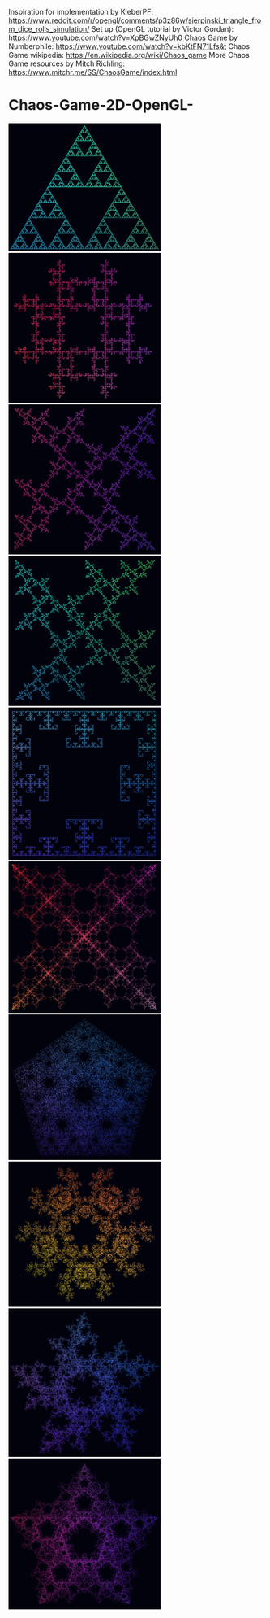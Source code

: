 Inspiration for implementation by KleberPF: https://www.reddit.com/r/opengl/comments/p3z86w/sierpinski_triangle_from_dice_rolls_simulation/
Set up (OpenGL tutorial by Victor Gordan): https://www.youtube.com/watch?v=XpBGwZNyUh0
Chaos Game by Numberphile: https://www.youtube.com/watch?v=kbKtFN71Lfs&t
Chaos Game wikipedia: https://en.wikipedia.org/wiki/Chaos_game
More Chaos Game resources by Mitch Richling: https://www.mitchr.me/SS/ChaosGame/index.html

# Chaos-Game-2D-OpenGL-
<div class="row">
  <img src="examples/c1.PNG?raw=true" width="300">
  <img src="examples/c2.PNG?raw=true" width="300">
  <img src="examples/c3.PNG?raw=true" width="300">
  <img src="examples/c4.PNG?raw=true" width="300">
  <img src="examples/c5.PNG?raw=true" width="300">
  <img src="examples/c6.PNG?raw=true" width="300">
  <img src="examples/c7.PNG?raw=true" width="300">
  <img src="examples/c8.PNG?raw=true" width="300">
  <img src="examples/c9.PNG?raw=true" width="300">
  <img src="examples/c10.PNG?raw=true" width="300">
</div>

